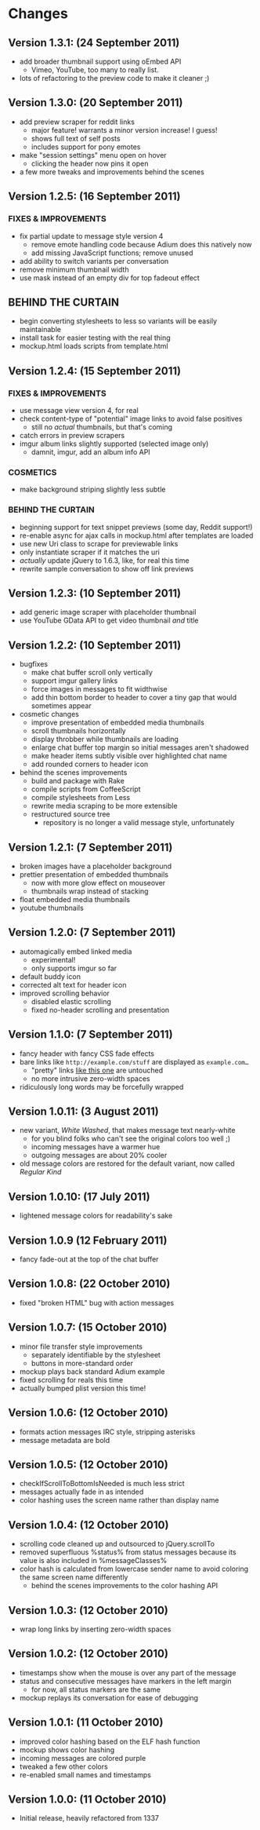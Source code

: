 # Changes

## Version 1.3.1: (24 September 2011)
* add broader thumbnail support using oEmbed API
  * Vimeo, YouTube, too many to really list.
* lots of refactoring to the preview code to make it cleaner ;)

## Version 1.3.0: (20 September 2011)
* add preview scraper for reddit links
  * major feature! warrants a minor version increase! I guess!
  * shows full text of self posts
  * includes support for pony emotes [](/joy)
* make "session settings" menu open on hover
  * clicking the header now pins it open
* a few more tweaks and improvements behind the scenes

## Version 1.2.5: (16 September 2011)
### FIXES & IMPROVEMENTS
* fix partial update to message style version 4
  * remove emote handling code because Adium does this natively now
  * add missing JavaScript functions; remove unused
* add ability to switch variants per conversation
* remove minimum thumbnail width
* use mask instead of an empty div for top fadeout effect

## BEHIND THE CURTAIN
* begin converting stylesheets to less so variants will be easily maintainable
* install task for easier testing with the real thing
* mockup.html loads scripts from template.html

## Version 1.2.4: (15 September 2011)
### FIXES & IMPROVEMENTS
* use message view version 4, for real
* check content-type of "potential" image links to avoid false positives
  * still no _actual_ thumbnails, but that's coming
* catch errors in preview scrapers
* imgur album links slightly supported (selected image only)
  * damnit, imgur, add an album info API

### COSMETICS
* make background striping slightly less subtle

### BEHIND THE CURTAIN
* beginning support for text snippet previews (some day, Reddit support!)
* re-enable async for ajax calls in mockup.html after templates are loaded
* use new Uri class to scrape for previewable links
* only instantiate scraper if it matches the uri
* _actually_ update jQuery to 1.6.3, like, for real this time
* rewrite sample conversation to show off link previews

## Version 1.2.3: (10 September 2011)
* add generic image scraper with placeholder thumbnail
* use YouTube GData API to get video thumbnail _and_ title

## Version 1.2.2: (10 September 2011)
* bugfixes
    * make chat buffer scroll only vertically
    * support imgur gallery links
    * force images in messages to fit widthwise
    * add thin bottom border to header to cover a tiny gap that would 
      sometimes appear
* cosmetic changes
    * improve presentation of embedded media thumbnails
    * scroll thumbnails horizontally
    * display throbber while thumbnails are loading
    * enlarge chat buffer top margin so initial messages aren't shadowed
    * make header items subtly visible over highlighted chat name
    * add rounded corners to header icon
* behind the scenes improvements
    * build and package with Rake
    * compile scripts from CoffeeScript
    * compile stylesheets from Less
    * rewrite media scraping to be more extensible
    * restructured source tree
        * repository is no longer a valid message style, unfortunately

## Version 1.2.1: (7 September 2011)
* broken images have a placeholder background
* prettier presentation of embedded thumbnails
    * now with more glow effect on mouseover
    * thumbnails wrap instead of stacking
* float embedded media thumbnails
* youtube thumbnails

## Version 1.2.0: (7 September 2011)
* automagically embed linked media
    * experimental!
    * only supports imgur so far
* default buddy icon
* corrected alt text for header icon
* improved scrolling behavior
    * disabled elastic scrolling
    * fixed no-header scrolling and presentation

## Version 1.1.0: (7 September 2011)
* fancy header with fancy CSS fade effects
* bare links like `http://example.com/stuff` are displayed as `example.com…`
    * "pretty" links [like this one](#) are untouched
    * no more intrusive zero-width spaces
* ridiculously long words may be forcefully wrapped

## Version 1.0.11: (3 August 2011)
* new variant, _White Washed_, that makes message text nearly-white
	* for you blind folks who can't see the original colors too well ;)
  * incoming messages have a warmer hue
  * outgoing messages are about 20% cooler
* old message colors are restored for the default variant, now called
  _Regular Kind_

## Version 1.0.10: (17 July 2011)
* lightened message colors for readability's sake

## Version 1.0.9 (12 February 2011)
* fancy fade-out at the top of the chat buffer

## Version 1.0.8: (22 October 2010)
* fixed "broken HTML" bug with action messages

## Version 1.0.7: (15 October 2010)
* minor file transfer style improvements
    * separately identifiable by the stylesheet
    * buttons in more-standard order
* mockup plays back standard Adium example
* fixed scrolling for reals this time
* actually bumped plist version this time!

## Version 1.0.6: (12 October 2010)
* formats action messages IRC style, stripping asterisks
* message metadata are bold

## Version 1.0.5: (12 October 2010)
* checkIfScrollToBottomIsNeeded is much less strict
* messages actually fade in as intended
* color hashing uses the screen name rather than display name

## Version 1.0.4: (12 October 2010)
* scrolling code cleaned up and outsourced to jQuery.scrollTo
* removed superfluous %status% from status messages because its value is also
  included in %messageClasses%
* color hash is calculated from lowercase sender name to avoid coloring the
  same screen name differently
    * behind the scenes improvements to the color hashing API

## Version 1.0.3: (12 October 2010)
* wrap long links by inserting zero-width spaces

## Version 1.0.2: (12 October 2010)
* timestamps show when the mouse is over any part of the message
* status and consecutive messages have markers in the left margin
    * for now, all status markers are the same
* mockup replays its conversation for ease of debugging

## Version 1.0.1: (11 October 2010)
* improved color hashing based on the ELF hash function
* mockup shows color hashing
* incoming messages are colored purple
* tweaked a few other colors
* re-enabled small names and timestamps

## Version 1.0.0: (11 October 2010)
* Initial release, heavily refactored from 1337
